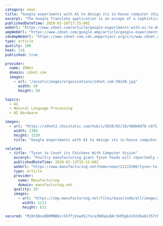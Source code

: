 ```yaml
---
category: news
title: "Google experiments with AI to design its in-house computer chips"
excerpt: "The Google Translate application is an escape of a sophisticated program, now at seventy different languages, that can run on a phone even in airplane mode, he noted, when there's no connection back to the data center. The family of Google silicon for AI has already broadened, he indicated. The \"Edge TPU,\" for example, is a designation that ..."
publishedDateTime: 2020-02-18T17:25:00Z
webUrl: "https://www.zdnet.com/article/google-experiments-with-ai-to-design-its-in-house-computer-chips/"
ampWebUrl: "https://www.zdnet.com/google-amp/article/google-experiments-with-ai-to-design-its-in-house-computer-chips/"
cdnAmpWebUrl: "https://www-zdnet-com.cdn.ampproject.org/c/s/www.zdnet.com/google-amp/article/google-experiments-with-ai-to-design-its-in-house-computer-chips/"
type: article
quality: 106
heat: 116
published: true

provider:
  name: ZDNet
  domain: zdnet.com
  images:
    - url: "/assets/images/organizations/zdnet.com-50x50.jpg"
      width: 50
      height: 50

topics:
  - AI
  - Natural Language Processing
  - AI Hardware

images:
  - url: "https://zdnet2.cbsistatic.com/hub/i/2020/02/18/488b0d78-cb71-4f26-a228-dabf1c603a54/google-ai-for-chip-design-feb-2020.png"
    width: 2388
    height: 1339
    title: "Google experiments with AI to design its in-house computer chips"

related:
  - title: "Tyson to Count its Chickens With Computer Vision"
    excerpt: "Poultry manufacturing giant Tyson Foods will reportedly computer vision to track quantities of chicken moving through its production plants as it aims to rely more on automation and artificial intelligence to boost efficiency. The Wall Street Journal reported Feb. 10 that Tyson has installed computer vision systems — consisting of cameras ..."
    publishedDateTime: 2020-02-13T15:12:00Z
    webUrl: "https://www.manufacturing.net/home/news/21115586/tyson-to-count-its-chickens-with-computer-vision"
    type: article
    provider:
      name: Manufacturing
      domain: manufacturing.net
    quality: 39
    images:
      - url: "https://img.manufacturing.net/files/base/indm/all/image/2020/02/16x9/iStock_1185520857__1_.5e441daa51cca.png?auto=format&fit=max&w=1200"
        width: 1123
        height: 631

secured: "MjOn5BouHDHMNBEs+Sh7fjVowdS17vca3bKGpLBAr3kR5gk41hX3ba8s357rR/60KdoGI4L8jbhFOplTdq52k1Yx6/C0oYr4TKaT+zLnVLBYZGKBfnEiUBLtV/Viv3G2S+BZOQZFp8gGjIqSzZFDdV9e9gQihpuCk6Qd4RdC5XWFLbyWqSWuonC2pTLDP3RKpgtAkZA8uNMQV9Rw+YqkpnQQQ4sFT1HAJnXz+dzBZUs8m+9sQJRCe7bB/LHgBRjitu2/t3oP9PqKuZb/lnPh4UFaljbQ7JkcdrRGOTiBcciND+A4qejirBiKXTpQ/D6fgt69XQ6OwzVn43S2rxXXBBtZ/U4SkMbp7zUKhVEQmo+88z/1UuiMGzf3nkSPZBDyDO7wddjr9WPyWrZcBh9MduHL/uFiPIoNJQz+NlfmHv/3ZEC4V+NllwoF+es5nssO/FYJ9gErap4iwr94CKFwLB6fWp/fa1OBPHf017AGyM0=;TjFtaxZj3yJKCurdGbMF6A=="
---
```


